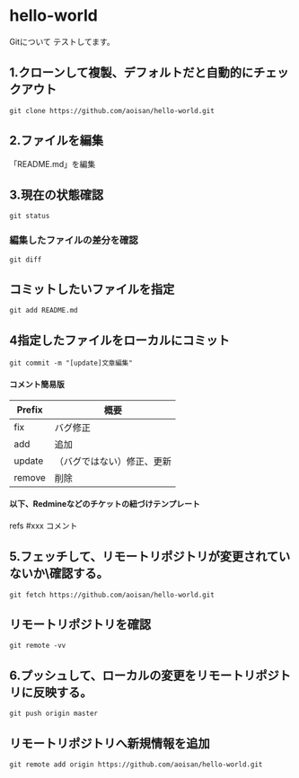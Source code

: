 hello-world
===========

Gitについて
テストしてます。
## 1.クローンして複製、デフォルトだと自動的にチェックアウト
    git clone https://github.com/aoisan/hello-world.git  

## 2.ファイルを編集
「README.md」を編集  

## 3.現在の状態確認
    git status  

### 編集したファイルの差分を確認
    git diff  

## コミットしたいファイルを指定
    git add README.md  

## 4指定したファイルをローカルにコミット
    git commit -m "[update]文章編集"  


#### コメント簡易版

Prefix  | 概要
------------- | -------------
fix  | バグ修正
add  | 追加
update  | （バグではない）修正、更新  
remove  | 削除

#### 以下、Redmineなどのチケットの紐づけテンプレート
   refs #xxx コメント  


## 5.フェッチして、リモートリポジトリが変更されていないか\確認する。
    git fetch https://github.com/aoisan/hello-world.git  

## リモートリポジトリを確認
    git remote -vv  

## 6.プッシュして、ローカルの変更をリモートリポジトリに反映する。
    git push origin master  


## リモートリポジトリへ新規情報を追加
    git remote add origin https://github.com/aoisan/hello-world.git  


